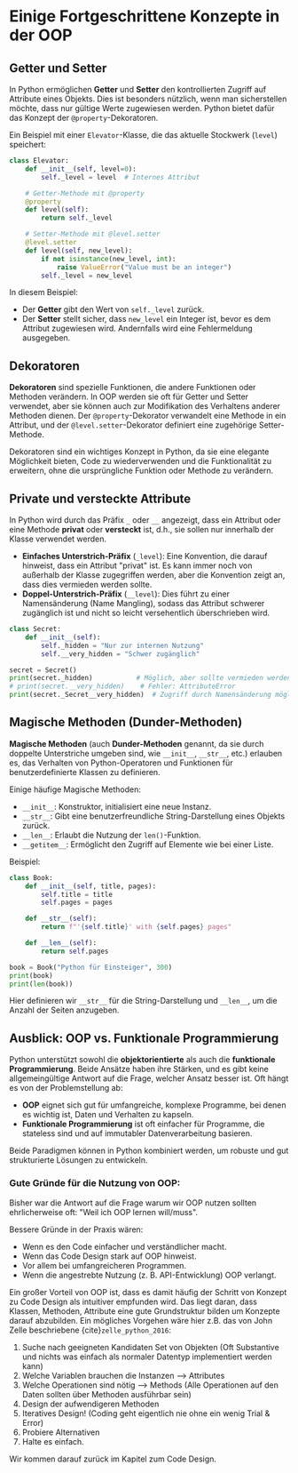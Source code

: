 # Einige Fortgeschrittene Konzepte in der OOP

## Getter und Setter

In Python ermöglichen **Getter** und **Setter** den kontrollierten Zugriff auf Attribute eines Objekts. Dies ist besonders nützlich, wenn man sicherstellen möchte, dass nur gültige Werte zugewiesen werden. Python bietet dafür das Konzept der `@property`-Dekoratoren.

Ein Beispiel mit einer `Elevator`-Klasse, die das aktuelle Stockwerk (`level`) speichert:

```python
class Elevator:
    def __init__(self, level=0):
        self._level = level  # Internes Attribut

    # Getter-Methode mit @property
    @property
    def level(self):
        return self._level

    # Setter-Methode mit @level.setter
    @level.setter
    def level(self, new_level):
        if not isinstance(new_level, int):
            raise ValueError("Value must be an integer")
        self._level = new_level
```

In diesem Beispiel:
- Der **Getter** gibt den Wert von `self._level` zurück.
- Der **Setter** stellt sicher, dass `new_level` ein Integer ist, bevor es dem Attribut zugewiesen wird. Andernfalls wird eine Fehlermeldung ausgegeben.

## Dekoratoren

**Dekoratoren** sind spezielle Funktionen, die andere Funktionen oder Methoden verändern. In OOP werden sie oft für Getter und Setter verwendet, aber sie können auch zur Modifikation des Verhaltens anderer Methoden dienen. Der `@property`-Dekorator verwandelt eine Methode in ein Attribut, und der `@level.setter`-Dekorator definiert eine zugehörige Setter-Methode.

Dekoratoren sind ein wichtiges Konzept in Python, da sie eine elegante Möglichkeit bieten, Code zu wiederverwenden und die Funktionalität zu erweitern, ohne die ursprüngliche Funktion oder Methode zu verändern.

## Private und versteckte Attribute

In Python wird durch das Präfix `_` oder `__` angezeigt, dass ein Attribut oder eine Methode **privat** oder **versteckt** ist, d.h., sie sollen nur innerhalb der Klasse verwendet werden.

- **Einfaches Unterstrich-Präfix** (`_level`): Eine Konvention, die darauf hinweist, dass ein Attribut "privat" ist. Es kann immer noch von außerhalb der Klasse zugegriffen werden, aber die Konvention zeigt an, dass dies vermieden werden sollte.
- **Doppel-Unterstrich-Präfix** (`__level`): Dies führt zu einer Namensänderung (Name Mangling), sodass das Attribut schwerer zugänglich ist und nicht so leicht versehentlich überschrieben wird.

```python
class Secret:
    def __init__(self):
        self._hidden = "Nur zur internen Nutzung"
        self.__very_hidden = "Schwer zugänglich"

secret = Secret()
print(secret._hidden)           # Möglich, aber sollte vermieden werden
# print(secret.__very_hidden)    # Fehler: AttributeError
print(secret._Secret__very_hidden)  # Zugriff durch Namensänderung möglich
```

## Magische Methoden (Dunder-Methoden)

**Magische Methoden** (auch **Dunder-Methoden** genannt, da sie durch doppelte Unterstriche umgeben sind, wie `__init__`, `__str__`, etc.) erlauben es, das Verhalten von Python-Operatoren und Funktionen für benutzerdefinierte Klassen zu definieren.

Einige häufige Magische Methoden:
- `__init__`: Konstruktor, initialisiert eine neue Instanz.
- `__str__`: Gibt eine benutzerfreundliche String-Darstellung eines Objekts zurück.
- `__len__`: Erlaubt die Nutzung der `len()`-Funktion.
- `__getitem__`: Ermöglicht den Zugriff auf Elemente wie bei einer Liste.

Beispiel:

```python
class Book:
    def __init__(self, title, pages):
        self.title = title
        self.pages = pages

    def __str__(self):
        return f"'{self.title}' with {self.pages} pages"

    def __len__(self):
        return self.pages

book = Book("Python für Einsteiger", 300)
print(book)
print(len(book))
```

Hier definieren wir `__str__` für die String-Darstellung und `__len__`, um die Anzahl der Seiten anzugeben.

## Ausblick: OOP vs. Funktionale Programmierung

Python unterstützt sowohl die **objektorientierte** als auch die **funktionale Programmierung**. Beide Ansätze haben ihre Stärken, und es gibt keine allgemeingültige Antwort auf die Frage, welcher Ansatz besser ist. Oft hängt es von der Problemstellung ab:

- **OOP** eignet sich gut für umfangreiche, komplexe Programme, bei denen es wichtig ist, Daten und Verhalten zu kapseln.
- **Funktionale Programmierung** ist oft einfacher für Programme, die stateless sind und auf immutabler Datenverarbeitung basieren.

Beide Paradigmen können in Python kombiniert werden, um robuste und gut strukturierte Lösungen zu entwickeln.

### Gute Gründe für die Nutzung von OOP:

Bisher war die Antwort auf die Frage warum wir OOP nutzen sollten ehrlicherweise oft: "Weil ich OOP lernen will/muss".

Bessere Gründe in der Praxis wären:
- Wenn es den Code einfacher und verständlicher macht.
- Wenn das Code Design stark auf OOP hinweist.
- Vor allem bei umfangreicheren Programmen.
- Wenn die angestrebte Nutzung (z. B. API-Entwicklung) OOP verlangt.

Ein großer Vorteil von OOP ist, dass es damit häufig der Schritt von Konzept zu Code Design als intuitiver empfunden wird. Das liegt daran, dass Klassen, Methoden, Attribute eine gute Grundstruktur bilden um Konzepte darauf abzubilden. Ein mögliches Vorgehen wäre hier z.B. das von John Zelle beschriebene {cite}`zelle_python_2016`:

1. Suche nach geeigneten Kandidaten Set von Objekten
(Oft Substantive und nichts was einfach als normaler Datentyp implementiert werden kann)
2. Welche Variablen brauchen die Instanzen --> Attributes
3. Welche Operationen sind nötig --> Methods (Alle Operationen auf den Daten sollten über Methoden ausführbar sein)
4. Design der aufwendigeren Methoden
5. Iteratives Design! (Coding geht eigentlich nie ohne ein wenig Trial & Error)
6. Probiere Alternativen
7. Halte es einfach.

Wir kommen darauf zurück im Kapitel zum Code Design.
